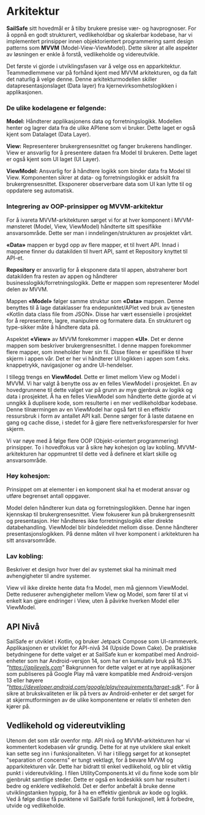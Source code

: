 <h1> Arkitektur </h1>

**SailSafe** sitt hovedmål er å tilby brukere presise vær- og havprognoser. For å oppnå en godt strukturert, vedlikeholdbar og skalerbar kodebase, har vi implementert prinsipper innen objektorientert programmering samt design patterns som **MVVM** (Model-View-ViewModel). Dette sikrer at alle aspekter av løsningen er enkle å forstå, vedlikeholde og videreutvikle.

Det første vi gjorde i utviklingsfasen var å velge oss en apparkitektur. Teammedlemmene var på forhånd kjent med MVVM arkitekturen, og da falt det naturlig å velge denne. Denne arkitekturmodellen skiller datapresentasjonslaget (Data layer) fra kjernevirksomhetslogikken i applikasjonen.

<h3>De ulike kodelagene er følgende:</h3> 

**Model:** Håndterer applikasjonens data og forretningslogikk. Modellen henter og lagrer data fra de ulike APIene som vi bruker. Dette laget er også kjent som Datalaget (Data Layer).

**View:** Representerer brukergrensesnittet og fanger brukerens handlinger. View er ansvarlig for å presentere dataen fra Model til brukeren. Dette laget er også kjent som UI laget (UI Layer).

**ViewModel:** Ansvarlig for å håndtere logikk som binder data fra Model til View. Komponenten sikrer at data- og forretningslogikk er adskilt fra brukergrensesnittet. Eksponerer observerbare data som UI kan lytte til og oppdatere seg automatisk.

<h3>Integrering av OOP-prinsipper og MVVM-arkitektur</h3>
For å ivareta MVVM-arkitekturen sørget vi for at hver komponent i MVVM-mønsteret (Model, View, ViewModel) håndterte sitt spesifikke ansvarsområde. Dette ser man i inndelingen/strukturen av prosjektet vårt.

**«Data»** mappen er bygd opp av flere mapper, et til hvert API. Innad i mappene finner du datakilden til hvert API, samt et Repository knyttet til API-et. 

**Repository** er ansvarlig for å eksponere data til appen, abstraherer bort datakilden fra resten av appen og håndterer businesslogikk/forretningslogikk. Dette er mappen som representerer Model delen av MVVM.

Mappen **«Model»** følger samme struktur som **«Data»** mappen. Denne benyttes til å lage dataklasser fra endepunktet/APIet ved bruk av tjenesten «Kotlin data class file from JSON».  Disse har vært essensielle i prosjektet for å representere, lagre, manipulere og formatere data. En strukturert og type-sikker måte å håndtere data på.  

Aspektet **«View»** av MVVM forekommer i mappen **«UI»**. Det er denne mappen som beskriver brukergrensesnittet. I denne mappen forekommer flere mapper, som inneholder hver sin fil. Disse filene er spesifikke til hver skjerm i appen vår. Det er her vi håndterer UI logikken i appen som f.eks. knappetrykk, navigasjoner og andre UI-hendelser. 

I tillegg trengs en **ViewModel**. Dette er limet mellom View og Model i MVVM. Vi har valgt å benytte oss av en felles ViewModel i prosjektet. En av hovedgrunnene til dette valget var på grunn av mye gjenbruk av logikk og data i prosjektet. Å ha en felles ViewModel som håndterte dette gjorde at vi unngikk å duplisere kode, som resulterte i en mer vedlikeholdbar kodebase. Denne tilnærmingen av en ViewModel har også ført til en effektiv ressursbruk i form av antallet API kall. Denne sørger for å laste dataene en gang og cache disse, i stedet for å gjøre flere nettverksforespørsler for hver skjerm. 

Vi var nøye med å følge flere OOP (Objekt-orientert programmering) prinsipper. To i hovedfokus var å sikre høy kohesjon og lav kobling. MVVM-arkitekturen har oppmuntret til dette ved å definere et klart skille og ansvarsområde.

<h3>Høy kohesjon:</h3>

 Prinsippet om at elementer i en komponent skal ha et moderat ansvar og utføre begrenset antall oppgaver. 

Model delen håndterer kun data og forretningslogikken. Denne har ingen kjennskap til brukergrensesnittet. View fokuserer kun på brukergrensesnitt og presentasjon. Her håndteres ikke forretningslogikk eller direkte databehandling. ViewModel blir bindeleddet mellom disse. Denne håndterer presentasjonslogikken. På denne måten vil hver komponent i arkitekturen ha sitt ansvarsområde.

<h3>Lav kobling:</h3>

Beskriver et design hvor hver del av systemet skal ha minimalt med avhengigheter til andre systemer. 

View vil ikke direkte hente data fra Model, men må gjennom ViewModel. Dette reduserer avhengigheter mellom View og Model, som fører til at vi enkelt kan gjøre endringer i View, uten å påvirke hverken Model eller ViewModel. 

<h2>API Nivå</h2>

SailSafe er utviklet i Kotlin, og bruker Jetpack Compose som UI-rammeverk. Applikasjonen er utviklet for API-nivå 34 (Upside Down Cake). De praktiske betydningene for dette valget er at SailSafe kun er kompatibel med Android-enheter som har Android-versjon 14, som har en kumulativ bruk på 16.3% *"https://apilevels.com"* Bakgrunnen for dette valget er at nye applikasjoner som publiseres på Google Play må være kompatible med Android-versjon 13 eller høyere *"https://developer.android.com/google/play/requirements/target-sdk"*. For å sikre at brukskvaliteten er lik på tvers av Android-enheter er det sørget for at skjermutformingen av de ulike komponentene er relativ til enheten den kjører på. 

<h2>Vedlikehold og videreutvikling</h2>

Utenom det som står ovenfor mtp. API nivå og MVVM-arkitekturen har vi kommentert kodebasen vår grundig. Dette for at nye utviklere skal enkelt kan sette seg inn i funksjonaliteten. Vi har i tillegg sørget for at konseptet "separation of concerns" er tungt vektlagt, for å bevare MVVM og apparkitekturen vår. Dette har bidratt til enkel vedlikehold, og blir et viktig punkt i videreutvikling. I filen UtilityComponents.kt vil du finne kode som blir gjenbrukt samtlige steder. Dette er også en kodeskikk som har resultert i bedre og enklere vedlikehold. Det er derfor anbefalt å bruke denne utviklingstanken hyppig, for å ha en effektiv gjenbruk av kode og logikk. Ved å følge disse få punktene vil SailSafe forbli funksjonell, lett å forbedre, utvide og vedlikeholde.
